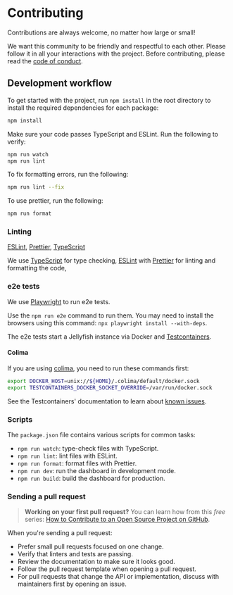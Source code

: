 # Contributing

Contributions are always welcome, no matter how large or small!

We want this community to be friendly and respectful to each other. Please follow it in all your interactions with the project. Before contributing, please read the [code of conduct](./CODE_OF_CONDUCT.md).

## Development workflow

To get started with the project, run `npm install` in the root directory to install the required dependencies for each package:

```sh
npm install
```

Make sure your code passes TypeScript and ESLint. Run the following to verify:

```sh
npm run watch
npm run lint
```

To fix formatting errors, run the following:

```sh
npm run lint --fix
```

To use prettier, run the following:

```sh
npm run format
```

### Linting

[ESLint](https://eslint.org/), [Prettier](https://prettier.io/), [TypeScript](https://www.typescriptlang.org/)

We use [TypeScript](https://www.typescriptlang.org/) for type checking, [ESLint](https://eslint.org/) with [Prettier](https://prettier.io/) for linting and formatting the code,

### e2e tests

We use [Playwright](https://playwright.dev/) to run e2e tests.

Use the `npm run e2e` command to run them. You may need to install the browsers using this command: `npx playwright install --with-deps`.

The e2e tests start a Jellyfish instance via Docker and [Testcontainers](https://node.testcontainers.org/).

#### Colima

If you are using [colima](https://github.com/abiosoft/colima), you need to run these commands first:

```bash
export DOCKER_HOST=unix://${HOME}/.colima/default/docker.sock
export TESTCONTAINERS_DOCKER_SOCKET_OVERRIDE=/var/run/docker.sock
```

See the Testcontainers' documentation to learn about [known issues](https://node.testcontainers.org/supported-container-runtimes/#known-issues_1).

### Scripts

The `package.json` file contains various scripts for common tasks:

- `npm run watch`: type-check files with TypeScript.
- `npm run lint`: lint files with ESLint.
- `npm run format`: format files with Prettier.
- `npm run dev`: run the dashboard in development mode.
- `npm run build`: build the dashboard for production.

### Sending a pull request

> **Working on your first pull request?** You can learn how from this _free_ series: [How to Contribute to an Open Source Project on GitHub](https://app.egghead.io/playlists/how-to-contribute-to-an-open-source-project-on-github).

When you're sending a pull request:

- Prefer small pull requests focused on one change.
- Verify that linters and tests are passing.
- Review the documentation to make sure it looks good.
- Follow the pull request template when opening a pull request.
- For pull requests that change the API or implementation, discuss with maintainers first by opening an issue.
